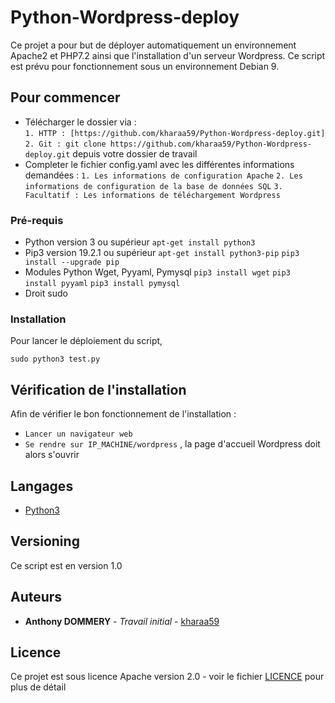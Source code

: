 # Python-Wordpress-deploy

Ce projet a pour but de déployer automatiquement un environnement Apache2 et PHP7.2 ainsi que l'installation d'un serveur Wordpress.
Ce script est prévu pour fonctionnement sous un environnement Debian 9.


## Pour commencer

* Télécharger le dossier via :  
`1. HTTP : [https://github.com/kharaa59/Python-Wordpress-deploy.git]`  
`2. Git : git clone https://github.com/kharaa59/Python-Wordpress-deploy.git` depuis votre dossier de travail 
* Completer le fichier config.yaml avec les différentes informations demandées :
`1. Les informations de configuration Apache` 
`2. Les informations de configuration de la base de données SQL` 
`3. Facultatif : Les informations de téléchargement Wordpress` 


### Pré-requis

* Python version 3 ou supérieur
`apt-get install python3` 
* Pip3 version 19.2.1 ou supérieur
`apt-get install python3-pip` 
`pip3 install --upgrade pip` 
* Modules Python Wget, Pyyaml, Pymysql
`pip3 install wget` 
`pip3 install pyyaml` 
`pip3 install pymysql` 
* Droit sudo


### Installation

Pour lancer le déploiement du script,


`sudo python3 test.py`


## Vérification de l'installation

Afin de vérifier le bon fonctionnement de l'installation :
* `Lancer un navigateur web` 
* `Se rendre sur IP_MACHINE/wordpress` , la page d'accueil Wordpress doit alors s'ouvrir


## Langages

* [Python3](https://www.python.org/)


## Versioning

Ce script est en version 1.0

## Auteurs

* **Anthony DOMMERY** - *Travail initial* - [kharaa59](https://github.com/kharaa59)


## Licence

Ce projet est sous licence Apache version 2.0 - voir le fichier [LICENCE](LICENCE) pour plus de détail
